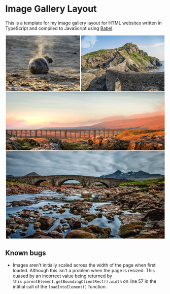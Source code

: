 # Image Gallery Layout
This is a template for my image gallery layout for HTML websites written in TypeScript and compiled to JavaScript using [Babel](https://babeljs.io/).

![Preview of image gallery](media/preview.png)

## Known bugs
- Images aren't initially scaled across the width of the page when first loaded. Although this isn't a problem when the page is resized. This cuased by an incorrect value being returned by ```this.parentElement.getBoundingClientRect().width``` on line 57 in the intitial call of the ```loadIntoElement()``` function.
